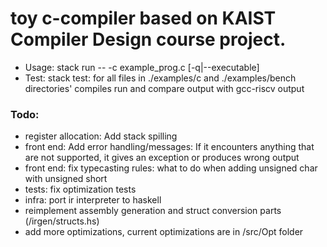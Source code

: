 # toy c-compiler based on KAIST Compiler Design course project.

- Usage: stack run -- -c example_prog.c [-q|--executable]
- Test: stack test: for all files in ./examples/c and ./examples/bench directories' compiles run and compare output with gcc-riscv output 


### Todo: 

- register allocation: Add stack spilling
- front end: Add error handling/messages:  If it encounters anything that are not supported, it gives an exception or produces wrong output
- front end: fix typecasting rules: what to do when adding unsigned char with unsigned short
- tests: fix optimization tests   
- infra: port ir interpreter to haskell
- reimplement assembly generation and struct conversion parts (/irgen/structs.hs)
- add more optimizations, current optimizations are in /src/Opt folder
